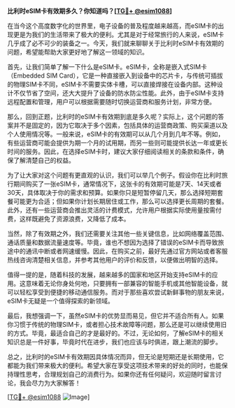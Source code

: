 **比利时eSIM卡有效期多久？你知道吗？[[TG💪+ @esim1088](https://t.me/s/esim1088)]**

在当今这个高度数字化的世界里，电子设备的普及程度越来越高，而eSIM卡的出现更是为我们的生活带来了极大的便利。尤其是对于经常旅行的人来说，eSIM卡几乎成了必不可少的装备之一。今天，我们就来聊聊关于比利时eSIM卡有效期的问题，希望能帮助大家更好地了解这一领域的知识。

首先，让我们简单了解一下什么是eSIM卡。eSIM卡，全称是嵌入式SIM卡（Embedded SIM Card），它是一种直接嵌入到设备中的芯片卡，与传统可插拔的物理SIM卡不同，eSIM卡不需要实体卡槽，可以直接焊接在设备内部。这种设计不仅节省了空间，还大大提升了设备的防水防尘性能。此外，由于eSIM卡支持远程配置和管理，用户可以根据需要随时切换运营商和服务计划，非常方便。

那么，回到正题，比利时的eSIM卡有效期到底是多久呢？实际上，这个问题的答案并不是固定的，因为它取决于多个因素，包括具体的运营商政策、购买渠道以及个人使用情况等。一般来说，eSIM卡的有效期可以从几个月到几年不等。例如，有些运营商可能会提供为期一个月的试用期，而另一些则可能提供长达一年或更长时间的服务。因此，在选择eSIM卡时，建议大家仔细阅读相关的条款和条件，确保了解清楚自己的权益。

为了让大家对这个问题有更直观的认识，我们可以举几个例子。假设你在比利时旅行期间购买了一张eSIM卡，通常情况下，这张卡的有效期可能是7天、14天或者30天，具体取决于你的需求和预算。如果你只是短暂停留几天，那么选择短期套餐可能更为合适；但如果你计划长期居住或工作，那么可以选择更长周期的套餐。此外，还有一些运营商会推出灵活的计费模式，允许用户根据实际使用量按需付费，这样既避免了资源浪费，又降低了成本。

当然，除了有效期之外，我们还需要关注其他一些关键信息，比如网络覆盖范围、通话质量和数据流量速度等。毕竟，谁也不想因为选择了错误的eSIM卡而导致旅途中的通讯中断或者网速缓慢。因此，在购买之前，最好先通过官方网站或者客服热线咨询清楚相关信息，并参考其他用户的评价和反馈，以便做出明智的选择。

值得一提的是，随着科技的发展，越来越多的国家和地区开始支持eSIM卡的应用。这意味着无论你身处何地，只要拥有一部兼容的智能手机或其他智能设备，就可以轻松享受到便捷的移动通信服务。而对于那些喜欢尝试新鲜事物的朋友来说，eSIM卡无疑是一个值得探索的新领域。

最后，我想强调一下，虽然eSIM卡的优势显而易见，但它并不适合所有人。如果你习惯于传统的物理SIM卡，或者担心技术故障等问题，那么还是可以继续使用旧的方式。毕竟，最适合自己的才是最好的。不过，无论如何，了解eSIM卡的相关知识总是一件好事，毕竟时代在进步，我们也应该与时俱进，跟上潮流的脚步。

总之，比利时的eSIM卡有效期因具体情况而异，但无论是短期还是长期使用，它都能为我们带来极大的便利。希望大家在享受这项技术带来的好处的同时，也能保持理性思考，合理规划自己的消费行为。如果你还有任何疑问，欢迎随时留言讨论，我会尽力为大家解答！

[[TG💪+ @esim1088](https://t.me/s/esim1088) ![Image](https://i.postimg.cc/4NQfJmqS/Snipaste-2025-05-13-00-14-12.png)]